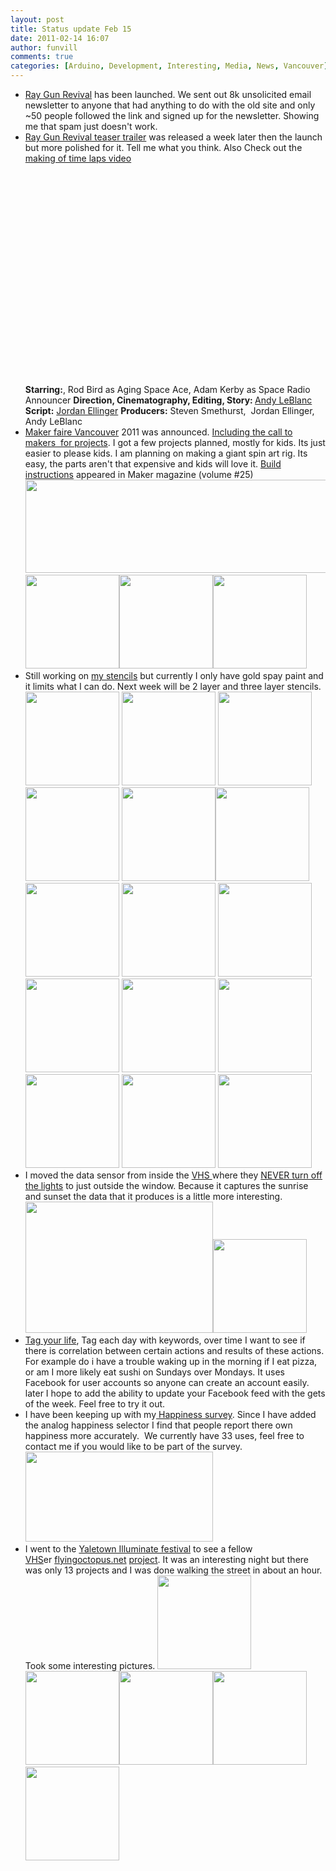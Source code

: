 ```yaml
---
layout: post
title: Status update Feb 15
date: 2011-02-14 16:07
author: funvill
comments: true
categories: [Arduino, Development, Interesting, Media, News, Vancouver]
---
```

<ul>
	<li><a href="http://www.raygunrevival.com/">Ray Gun Revival</a> has been launched. We sent out 8k unsolicited email newsletter to anyone that had anything to do with the old site and only ~50 people followed the link and signed up for the newsletter. Showing me that spam just doesn't work.</li>
	<li><a href="http://www.raygunrevival.com/rgr-teaser-trailer/">Ray Gun Revival teaser trailer</a> was released a week later then the launch but more polished for it. Tell me what you think. Also Check out the <a href="http://www.youtube.com/watch?v=u48ZG2ElAdM">making of time laps video</a>
<object classid="clsid:d27cdb6e-ae6d-11cf-96b8-444553540000" width="425" height="350" codebase="http://download.macromedia.com/pub/shockwave/cabs/flash/swflash.cab#version=6,0,40,0"><param name="src" value="http://www.youtube.com/v/rdFfrgbyDfE" /><embed type="application/x-shockwave-flash" width="425" height="350" src="http://www.youtube.com/v/rdFfrgbyDfE"></embed></object>
<strong>Starring:</strong>, Rod Bird as Aging Space Ace, Adam Kerby as Space Radio Announcer
<strong>Direction, Cinematography, Editing, Story: </strong><a href="http://www.criticaloddness.com/blog/">Andy LeBlanc</a>
<strong>Script:</strong> <a href="http://www.jordanlapp.com/">Jordan Ellinger</a>
<strong>Producers:</strong> Steven Smethurst,  Jordan Ellinger, <strong> </strong>Andy LeBlanc</li>
	<li><a href="http://vancouver.makerfaire.ca/">Maker faire Vancouver</a> 2011 was announced. <a href="http://vancouver.makerfaire.ca/makers/">Including the call to makers  for projects</a>. I got a few projects planned, mostly for kids. Its just easier to please kids. I am planning on making a giant spin art rig. Its easy, the parts aren't that expensive and kids will love it. <a href="http://blog.makezine.com/archive/2011/01/build-the-giant-spin-art-rig-from-m.html">Build instructions</a> appeared in Maker magazine (volume #25) <img class="alignnone size-full wp-image-1257" title="makerfair" src="http://www.abluestar.com/blog/wp-content/uploads/2011/02/makerfair.png" alt="" width="520" height="149" />
<a href="http://www.abluestar.com/blog/wp-content/uploads/2011/02/giant-spin-art-make-volume-251.jpg"><img class="alignnone size-thumbnail wp-image-1259" title="giant-spin-art-make-volume-25" src="http://www.abluestar.com/blog/wp-content/uploads/2011/02/giant-spin-art-make-volume-251-150x150.jpg" alt="" width="150" height="150" /></a><a href="http://www.abluestar.com/blog/wp-content/uploads/2011/02/giant-spin-art-final.jpg"><img class="alignnone size-thumbnail wp-image-1260" title="giant-spin-art-final" src="http://www.abluestar.com/blog/wp-content/uploads/2011/02/giant-spin-art-final-150x150.jpg" alt="" width="150" height="150" /></a><a href="http://www.abluestar.com/blog/wp-content/uploads/2011/02/Spin-Art.png"><img class="alignnone size-thumbnail wp-image-1261" title="Spin-Art" src="http://www.abluestar.com/blog/wp-content/uploads/2011/02/Spin-Art-150x150.png" alt="" width="150" height="150" /></a></li>
	<li><a href="http://www.abluestar.com/blog/wp-content/uploads/2011/02/Spin-Art.png"></a>Still working on <a href="http://www.abluestar.com/blog/wp-content/uploads/2011/02/stencils_2011-02-13_181421.zip">my stencils</a> but currently I only have gold spay paint and it limits what I can do. Next week will be 2 layer and three layer stencils.
<a href="http://www.abluestar.com/blog/wp-content/uploads/2011/02/pedobear.jpg"><img class="alignnone size-thumbnail wp-image-1276" title="pedobear" src="http://www.abluestar.com/blog/wp-content/uploads/2011/02/pedobear-150x150.jpg" alt="" width="150" height="150" /></a> <a href="http://www.abluestar.com/blog/wp-content/uploads/2011/02/IMG_7280.jpg"><img class="alignnone size-thumbnail wp-image-1283" title="Pedo bear " src="http://www.abluestar.com/blog/wp-content/uploads/2011/02/IMG_7280-150x150.jpg" alt="" width="150" height="150" /></a> <a href="http://www.abluestar.com/blog/wp-content/uploads/2011/02/Mario_Mushroom_2_by_GraffitiWatcher.jpg"><img class="alignnone size-thumbnail wp-image-1275" title="Mario_Mushroom_2_by_GraffitiWatcher" src="http://www.abluestar.com/blog/wp-content/uploads/2011/02/Mario_Mushroom_2_by_GraffitiWatcher-150x150.jpg" alt="" width="150" height="150" /></a> <a href="http://www.abluestar.com/blog/wp-content/uploads/2011/02/IMG_7283.jpg"><img class="alignnone size-thumbnail wp-image-1286" title="Mario mushroom " src="http://www.abluestar.com/blog/wp-content/uploads/2011/02/IMG_7283-150x150.jpg" alt="" width="150" height="150" /></a> <a href="http://www.abluestar.com/blog/wp-content/uploads/2011/02/Fallout_by_GraffitiWatcher.jpg"><img class="alignnone size-thumbnail wp-image-1268" title="Fallout_by_GraffitiWatcher" src="http://www.abluestar.com/blog/wp-content/uploads/2011/02/Fallout_by_GraffitiWatcher-150x150.jpg" alt="" width="150" height="150" /></a><a href="http://www.abluestar.com/blog/wp-content/uploads/2011/02/IMG_7282.jpg"><img class="alignnone size-thumbnail wp-image-1285" title="IMG_7282" src="http://www.abluestar.com/blog/wp-content/uploads/2011/02/IMG_7282-150x150.jpg" alt="" width="150" height="150" /></a> <a href="http://www.abluestar.com/blog/wp-content/uploads/2011/02/StencilC3PO.jpg"><img class="alignnone size-thumbnail wp-image-1294" title="StencilC3PO" src="http://www.abluestar.com/blog/wp-content/uploads/2011/02/StencilC3PO-150x150.jpg" alt="" width="150" height="150" /></a> <img class="alignnone size-thumbnail wp-image-1282" title="IMG_7279" src="http://www.abluestar.com/blog/wp-content/uploads/2011/02/IMG_7279-150x150.jpg" alt="" width="150" height="150" /> <a href="http://www.abluestar.com/blog/wp-content/uploads/2011/02/Joker_2_by_GraffitiWatcher.jpg"><img class="alignnone size-thumbnail wp-image-1274" title="Joker_2_by_GraffitiWatcher" src="http://www.abluestar.com/blog/wp-content/uploads/2011/02/Joker_2_by_GraffitiWatcher-150x150.jpg" alt="" width="150" height="150" /></a> <a href="http://www.abluestar.com/blog/wp-content/uploads/2011/02/IMG_7286.jpg"><img class="alignnone size-thumbnail wp-image-1289" title="IMG_7286" src="http://www.abluestar.com/blog/wp-content/uploads/2011/02/IMG_7286-150x150.jpg" alt="" width="150" height="150" /></a> <a href="http://www.abluestar.com/blog/wp-content/uploads/2011/02/IMG_7284.jpg"><img class="alignnone size-thumbnail wp-image-1287" title="IMG_7284" src="http://www.abluestar.com/blog/wp-content/uploads/2011/02/IMG_7284-150x150.jpg" alt="" width="150" height="150" /></a> <a href="http://www.abluestar.com/blog/wp-content/uploads/2011/02/IMG_7290.jpg"><img class="alignnone size-thumbnail wp-image-1293" title="IMG_7290" src="http://www.abluestar.com/blog/wp-content/uploads/2011/02/IMG_7290-150x150.jpg" alt="" width="150" height="150" /></a> <a href="http://www.abluestar.com/blog/wp-content/uploads/2011/02/IMG_7287.jpg"><img class="alignnone size-thumbnail wp-image-1290" title="IMG_7287" src="http://www.abluestar.com/blog/wp-content/uploads/2011/02/IMG_7287-150x150.jpg" alt="" width="150" height="150" /></a> <a href="http://www.abluestar.com/blog/wp-content/uploads/2011/02/IMG_7285.jpg"><img class="alignnone size-thumbnail wp-image-1288" title="IMG_7285" src="http://www.abluestar.com/blog/wp-content/uploads/2011/02/IMG_7285-150x150.jpg" alt="" width="150" height="150" /></a> <a href="http://www.abluestar.com/blog/wp-content/uploads/2011/02/IMG_7278.jpg"><img class="alignnone size-thumbnail wp-image-1281" title="IMG_7278" src="http://www.abluestar.com/blog/wp-content/uploads/2011/02/IMG_7278-150x150.jpg" alt="" width="150" height="150" /></a></li>
	<li>I moved the data sensor from inside the <a href="http://vancouver.hackspace.ca/wp/">VHS </a>where they <a href="http://en.wikipedia.org/wiki/Green_Revolution">NEVER turn off the lights</a> to just outside the window. Because it captures the sunrise and sunset the data that it produces is a little more interesting.
<a href="http://www.abluestar.com/blog/wp-content/uploads/2011/02/sensors.png"><img class="alignnone size-medium wp-image-1297" title="sensors" src="http://www.abluestar.com/blog/wp-content/uploads/2011/02/sensors-300x210.png" alt="" width="300" height="210" /></a><img class="alignnone size-thumbnail wp-image-1296" title="data sensor " src="http://www.abluestar.com/blog/wp-content/uploads/2011/02/IMG_7265-150x150.jpg" alt="" width="150" height="150" /></li>
	<li><a href="http://www.abluestar.com/utilities/tag/">Tag your life</a>, Tag each day with keywords, over time I want to see if there is correlation between certain actions and results of these actions. For example do i have a trouble waking up in the morning if I eat pizza, or am I more likely eat sushi on Sundays over Mondays. It uses Facebook for user accounts so anyone can create an account easily. later I hope to add the ability to update your Facebook feed with the gets of the week. Feel free to try it out.</li>
	<li>I have been keeping up with my<a href="http://www.abluestar.com/utilities/happiness/"> Happiness survey</a>. Since I have added the analog happiness selector I find that people report there own happiness more accurately.  We currently have 33 uses, feel free to contact me if you would like to be part of the survey.
<a href="http://www.abluestar.com/blog/wp-content/uploads/2011/02/happiness.png"><img class="alignnone size-medium wp-image-1299" title="happiness" src="http://www.abluestar.com/blog/wp-content/uploads/2011/02/happiness-300x144.png" alt="" width="300" height="144" /></a></li>
	<li>I went to the <a href="http://yaletowninfo.com/events/illuminate/">Yaletown Illuminate festival</a> to see a fellow <a href="http://vancouver.hackspace.ca/">VHS</a>er <a href="http://flyingoctopus.net/">flyingoctopus.net</a> <a href="http://blog.flyingoctopus.net/konkreet-performer">project</a>. It was an interesting night but there was only 13 projects and I was done walking the street in about an hour. Took some interesting pictures.
<a href="http://www.abluestar.com/blog/wp-content/uploads/2011/02/IMG_8238.jpg"><img class="alignnone size-thumbnail wp-image-1301" title="IMG_8238" src="http://www.abluestar.com/blog/wp-content/uploads/2011/02/IMG_8238-150x150.jpg" alt="" width="150" height="150" /></a> <img class="alignnone size-thumbnail wp-image-1303" title="IMG_8249" src="http://www.abluestar.com/blog/wp-content/uploads/2011/02/IMG_8249-150x150.jpg" alt="" width="150" height="150" /><img class="alignnone size-thumbnail wp-image-1302" title="IMG_8242" src="http://www.abluestar.com/blog/wp-content/uploads/2011/02/IMG_8242-150x150.jpg" alt="" width="150" height="150" /><a href="http://www.abluestar.com/blog/wp-content/uploads/2011/02/IMG_8255.jpg"><img class="alignnone size-thumbnail wp-image-1304" title="IMG_8255" src="http://www.abluestar.com/blog/wp-content/uploads/2011/02/IMG_8255-150x150.jpg" alt="" width="150" height="150" /></a> <a href="http://www.abluestar.com/blog/wp-content/uploads/2011/02/IMG_8260.jpg"><img class="alignnone size-thumbnail wp-image-1305" title="IMG_8260" src="http://www.abluestar.com/blog/wp-content/uploads/2011/02/IMG_8260-150x150.jpg" alt="" width="150" height="150" /></a></li>
</ul>
